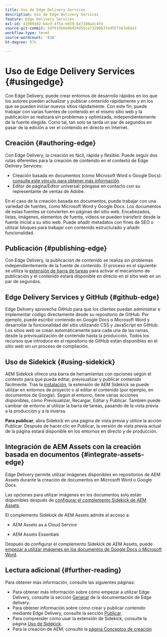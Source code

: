 ```yaml
---
title: Uso de Edge Delivery Services
description: Uso de Edge Delivery Services
feature: Edge Delivery Services
exl-id: 41999302-b4c9-4f5a-b659-6e7398a3c4f4
source-git-commit: 5df61db6e0bd24d55ce73290b37ed55f167e0da2
workflow-type: tm+mt
source-wordcount: '616'
ht-degree: 97%

---
```


# Uso de Edge Delivery Services {#usingedge}

Con Edge Delivery, puede crear entornos de desarrollo rápidos en los que los autores pueden actualizar y publicar contenido rápidamente y en los que se pueden iniciar nuevos sitios rápidamente. Con este fin, puede trabajar con varias fuentes de contenido en el mismo sitio web y la publicación se realizará sin problemas y optimizada, independientemente de la fuente elegida. Como tal, tan solo se tarda un par de segundos en pasar de la edición a ver el contenido en directo en Internet.

## Creación {#authoring-edge}

Con Edge Delivery, la creación es fácil, rápida y flexible. Puede seguir dos rutas diferentes para la creación de contenido en el contexto de Edge Delivery Services:

* Creación basada en documentos (como Microsoft Word o Google Docs): [consulte este vínculo para obtener más información](https://www.hlx.live/docs/authoring).
* Editor de página/Editor universal: póngase en contacto con su representante de ventas de Adobe.

En el caso de la creación basada en documentos, puede trabajar con una variedad de fuentes, como Microsoft Word y Google Docs. Los documentos de estas fuentes se convierten en páginas del sitio web. Encabezados, listas, imágenes, elementos de fuente, vídeos se pueden transferir desde la fuente inicial a su sitio web. Puede añadir metadatos con fines de SEO o utilizar bloques para trabajar con contenido estructurado y añadir funcionalidad.

## Publicación {#publishing-edge}

Con Edge Delivery, la publicación de contenido se realiza sin problemas independientemente de la fuente de contenido. El proceso es el siguiente: se utiliza la [extensión de barra de tareas](#using-sidekick) para activar el mecanismo de publicación y el contenido estará disponible en directo en el sitio web en un par de segundos.

## Edge Delivery Services y GitHub {#github-edge}

Edge Delivery aprovecha GitHub para que los clientes puedan administrar e implementar código directamente desde su repositorio de GitHub. Por ejemplo, puede escribir contenido en Google Docs o Microsoft Word y desarrollar la funcionalidad del sitio utilizando CSS y JavaScript en GitHub. Los sitios web se crean automáticamente para cada una de las ramas, desde la previsualización de contenido hasta la producción. Todos los recursos que introduce en el repositorio de GitHub están disponibles en el sitio web sin un proceso de compilación.

## Uso de Sidekick {#using-sidekick}

AEM Sidekick ofrece una barra de herramientas con opciones según el contexto para que pueda editar, previsualizar y publicar contenido fácilmente. Tras la [instalación](https://www.hlx.live/docs/sidekick-extension), la extensión de AEM Sidekick se puede utilizar en entornos de proyecto o al editar el contenido (por ejemplo, en documentos de Google). Según el entorno, tiene varias acciones disponibles, como Previsualizar, Recargar, Editar y Publicar. También puede cambiar de entorno al utilizar la barra de tareas, pasando de la vista previa a la producción y a la inversa.

**Para publicar**, abra Sidekick en una página de vista previa y utilice la acción Publicar. Después de hacer clic en Publicar, la versión de vista previa actual de la página estará disponible en los entornos en directo y de producción.

## Integración de AEM Assets con la creación basada en documentos {#integrate-assets-edge}

Edge Delivery permite utilizar imágenes disponibles en repositorios de AEM Assets durante la creación de documentos en Microsoft Word o Google Docs.

Las opciones para utilizar imágenes en los documentos solo están disponibles después de [configurar el complemento Sidekick de AEM Assets](https://www.hlx.live/developer/configuring-aem-assets-sidekick-plugin).

El complemento Sidekick de AEM Assets admite el acceso a:

* AEM Assets as a Cloud Service

* AEM Assets Essentials

Después de configurar el complemento Sidekick de AEM Assets, puede [empezar a utilizar imágenes en los documentos de Google Docs o Microsoft Word](https://www.hlx.live/docs/aem-assets-sidekick-plugin).

## Lectura adicional {#further-reading}

Para obtener más información, consulte las siguientes páginas:

* Para obtener más información sobre cómo empezar a utilizar Edge Delivery, consulte la sección [Generar](https://www.hlx.live/docs/#build) de la documentación de Edge delivery.
* Para obtener información sobre cómo crear y publicar contenido mediante Edge Delivery, consulte la sección [Publicar](https://www.hlx.live/docs/authoring).
* Para comprender cómo usar la extensión de Sidekick, consulte la página [Uso de Sidekick](https://www.hlx.live/docs/sidekick).
* Para la creación de AEM, consulte la [página Conceptos de creación](https://experienceleague.adobe.com/docs/experience-manager-cloud-service/content/sites/authoring/getting-started/concepts.html?lang=es)
